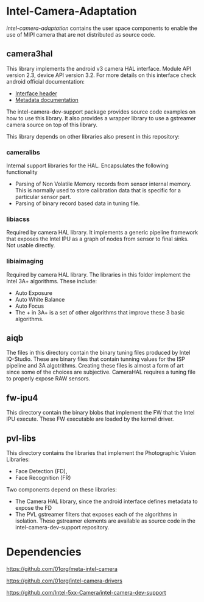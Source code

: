 # Intel-Camera-Adaptation

_intel-camera-adaptation_ contains the user space components to enable the use of MIPI camera that are not distributed as source code.

## camera3hal
This library implements the android v3 camera HAL interface. Module API version 2.3, device API version 3.2. For more details on this interface check android official documentation:

- [Interface header](http://androidxref.com/6.0.1_r10/xref/hardware/libhardware/include/hardware/camera3.h)
- [Metadata documentation](http://androidxref.com/6.0.1_r10/xref/system/media/camera/docs/docs.html)

The intel-camera-dev-support package provides source code examples on how to use this library. It also provides a wrapper library to use a gstreamer camera source on top of this library.

This library depends on other libraries also present in this repository:

### cameralibs
Internal support libraries for the HAL. Encapsulates the following functionality
- Parsing of Non Volatile Memory records from sensor internal memory. This is normally used to store calibration data that is specific for a particular sensor part.
- Parsing of binary record based data in tuning file.

### libiacss
Required by camera HAL library. It implements a generic pipeline framework that exposes the Intel IPU
as a graph of nodes from sensor to final sinks. Not usable directly.

### libiaimaging
Required by camera HAL library. The libraries in this folder implement the Intel 3A+ algorithms. These include:
- Auto Exposure
- Auto White Balance
- Auto Focus
- The + in 3A+ is a set of other algorithms that improve these 3 basic algorithms.

## aiqb
The files in this directory contain the binary tuning files produced by Intel IQ-Studio. These are binary files that contain tunning values for the ISP pipeline and 3A algotrithms.
Creating these files is almost a form of art since some of the choices are subjective.
CameraHAL requires a tuning file to properly expose RAW sensors.

## fw-ipu4
This directory contain the binary blobs that implement the FW that the Intel IPU execute.
These FW executable are loaded by the kernel driver.

## pvl-libs
This directory contains the libraries that implement the Photographic Vision Libraries:
- Face Detection (FD),
- Face Recognition (FR)

Two components depend on these libraries:
- The Camera HAL library, since the android interface defines metadata to expose the FD
- The PVL gstreamer filters that exposes each of the algorithms in isolation. These gstreamer elements are available as source code in the intel-camera-dev-support repository.

# Dependencies

https://github.com/01org/meta-intel-camera

https://github.com/01org/intel-camera-drivers

https://github.com/Intel-5xx-Camera/intel-camera-dev-support
